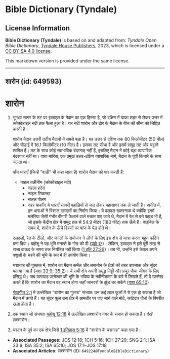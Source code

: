 # Bible Dictionary (Tyndale)

## License Information

**Bible Dictionary (Tyndale)** is based on and adapted from: _Tyndale Open Bible Dictionary_, [Tyndale House Publishers](https://tyndaleopenresources.com/), 2023, which is licensed under a [CC BY-SA 4.0 license](https://creativecommons.org/licenses/by-sa/4.0/legalcode.en).

This markdown version is provided under the same license.



--------------------------------

## शारोन (id: 649593)

शारोन
=====

1. भूमध्य सागर के तट पर इस्राएल के मैदान का एक हिस्सा है, जो दक्षिण में याफा शहर से लेकर उत्तर में क्रोकोडाइल नदी तक फैला हुआ है। यह नदी शारोन और दोर के मैदान के बीच की सीमा को चिह्नित करती है।

    शारोन मैदान उत्तरी तटीय मैदानों में सबसे बड़ा है। यह उत्तर से दक्षिण तक 80 किलोमीटर (50 मील) और चौड़ाई में 16\.1 किलोमीटर (10 मील) है। इसका तट सीधा है और इसमें समुद्र तट और चट्टानें शामिल हैं। तट के साथ कोई स्वाभाविक बंदरगाह नहीं हैं, इसलिए मैदान में कोई बड़ा व्यापारिक बंदरगाह नहीं था। वाया मारिस, एक प्रमुख उत्तर\-दक्षिण व्यापारिक मार्ग, मैदान के पूर्वी किनारे के साथ चलता था।

    पाँच धाराएँ (जिन्हें "वाडी" भी कहा जाता है) शारोन मैदान को पार करती हैं:

    * नाहल तन्नीनीम (क्रोकोडाइल नदी)
        * नहला हदेरा
        * नाहल सिकन्दर
        * नाहल पोलग
        * नहर यार्कोन
        ये धाराएँ सामरी पहाड़ियों से जल लेकर महासागर तक ले जाती हैं। अतीत में, इन धाराओं ने विशाल दलदलों का निर्माण किया। ये दलदल खतरनाक थे क्योंकि इनमें मलेरिया जैसी गंभीर बीमारी फैलाने वाले मच्छर पाए जाते थे, मैदान में रेत से बने पहाड़ भी हैं, जो इसके केंद्रीय क्षेत्र में समुद्र तल से 54\.9 मीटर (180 फीट) तक ऊँचे हैं। बाइबिल के समय में, शारोन के ऊँचे हिस्सों पर बांज के पेड़ होते थे।

    दलदलों, रेत के टीलों, और जंगलों के संयोजन ने लोगों के लिए इस क्षेत्र से यात्रा करना बहुत कठिन बना दिया। यहोशू ने यह भूमि मनश्शे के गोत्र को दी ([यहो 17](https://ref.ly/Josh17:1-Josh17:18))। लेकिन, इस्राएल ने इसे पूरी तरह से राजा दाऊद के समय तक नियंत्रित नहीं किया ([1 इति 27:29](https://ref.ly/1Chr27:29))। तब भी, उन्होंने इसे केवल अपने पशुओं के चरने की भूमि के रूप में ही उपयोग किया।

    यशायाह की पुस्तक में, शारोन का मैदान कर्मेल और लबानोन के क्षेत्रों की तरह उपजाऊ और सुंदर बताया गया है ([यशा 33:9](https://ref.ly/Isa33:9); [35:2](https://ref.ly/Isa35:2))। ये सभी क्षेत्र अपनी समृद्ध मिट्टी और प्रचुर पौधा जीवन के लिए प्रसिद्ध थे। जब यशायाह परमेश्वर की भूमि के भविष्य के नवीनीकरण के बारे में लिखते हैं, तो वे उल्लेख करते हैं कि शारोन का मैदान वह स्थान होगा जहाँ जानवरों के झुंड चर सकेंगे ([यशा 65:10](https://ref.ly/Isa65:10))।

    [श्रेष्ठगीत 2:1](https://ref.ly/Song2:1) में उल्लेखित "शारोन का गुलाब" संभवतः उन कई लाल फूलों में से एक हो सकता है जो मैदान में उगते हैं। यह सुंदर फूल उस क्षेत्र में आमतौर पर पाए जाने वाले मोटे, कांटेदार पौधों के विपरीत खड़ा होता है।

2. एक स्थान जो संभवतः [यहोशू 12:18](https://ref.ly/Josh12:18) में उल्लेखित लश्शारोन नगर के समान हो सकता है। *देखें* लश्शारोन।
3. यरदन के पूर्व का एक क्षेत्र जिसे [1 इतिहास 5:16](https://ref.ly/1Chr5:16) में "शारोन के चरागाह" कहा गया है।

* **Associated Passages:** JOS 12:18; 1CH 5:16; 1CH 27:29; SNG 2:1; ISA 33:9; ISA 35:2; ISA 65:10; JOS 17:1–JOS 17:18
* **Associated Articles:** लश्शारोन (ID: `649224@TyndaleBibleDictionary`)

